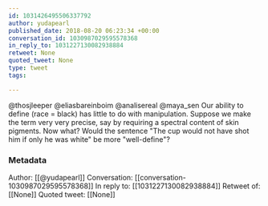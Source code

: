 ```yaml
---
id: 1031426495506337792
author: yudapearl
published_date: 2018-08-20 06:23:34 +00:00
conversation_id: 1030987029595578368
in_reply_to: 1031227130082938884
retweet: None
quoted_tweet: None
type: tweet
tags:

---
```


@thosjleeper @eliasbareinboim @analisereal @maya_sen Our ability to define (race = black) has little to do with manipulation.
Suppose we make the term very very precise, say by requiring a spectral content of skin pigments. Now what? Would the sentence "The cup would not have shot him if only he was white" be more "well-define"?

### Metadata

Author: [[@yudapearl]]
Conversation: [[conversation-1030987029595578368]]
In reply to: [[1031227130082938884]]
Retweet of: [[None]]
Quoted tweet: [[None]]
